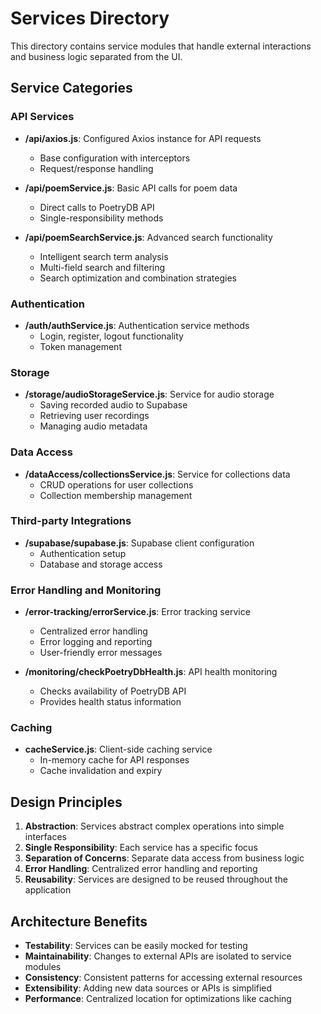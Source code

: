 # Services Directory

This directory contains service modules that handle external interactions and business logic separated from the UI.

## Service Categories

### API Services

- **/api/axios.js**: Configured Axios instance for API requests
    - Base configuration with interceptors
    - Request/response handling

- **/api/poemService.js**: Basic API calls for poem data
    - Direct calls to PoetryDB API
    - Single-responsibility methods

- **/api/poemSearchService.js**: Advanced search functionality
    - Intelligent search term analysis
    - Multi-field search and filtering
    - Search optimization and combination strategies

### Authentication

- **/auth/authService.js**: Authentication service methods
    - Login, register, logout functionality
    - Token management

### Storage

- **/storage/audioStorageService.js**: Service for audio storage
    - Saving recorded audio to Supabase
    - Retrieving user recordings
    - Managing audio metadata

### Data Access

- **/dataAccess/collectionsService.js**: Service for collections data
    - CRUD operations for user collections
    - Collection membership management

### Third-party Integrations

- **/supabase/supabase.js**: Supabase client configuration
    - Authentication setup
    - Database and storage access

### Error Handling and Monitoring

- **/error-tracking/errorService.js**: Error tracking service
    - Centralized error handling
    - Error logging and reporting
    - User-friendly error messages

- **/monitoring/checkPoetryDbHealth.js**: API health monitoring
    - Checks availability of PoetryDB API
    - Provides health status information

### Caching

- **cacheService.js**: Client-side caching service
    - In-memory cache for API responses
    - Cache invalidation and expiry

## Design Principles

1. **Abstraction**: Services abstract complex operations into simple interfaces
2. **Single Responsibility**: Each service has a specific focus
3. **Separation of Concerns**: Separate data access from business logic
4. **Error Handling**: Centralized error handling and reporting
5. **Reusability**: Services are designed to be reused throughout the application

## Architecture Benefits

- **Testability**: Services can be easily mocked for testing
- **Maintainability**: Changes to external APIs are isolated to service modules
- **Consistency**: Consistent patterns for accessing external resources
- **Extensibility**: Adding new data sources or APIs is simplified
- **Performance**: Centralized location for optimizations like caching